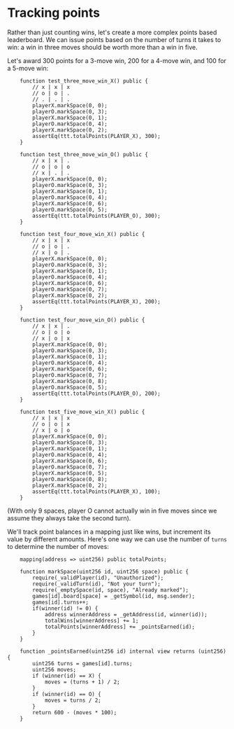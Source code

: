 # Tracking points

Rather than just counting wins, let's create a more complex points based leaderboard. We can issue points based on the number of turns it takes to win: a win in three moves should be worth more than a win in five.

Let's award 300 points for a 3-move win, 200 for a 4-move win, and 100 for a 5-move win:

```solidity
    function test_three_move_win_X() public {
        // x | x | x
        // o | o | .
        // . | . | .
        playerX.markSpace(0, 0);
        playerO.markSpace(0, 3);
        playerX.markSpace(0, 1);
        playerO.markSpace(0, 4);
        playerX.markSpace(0, 2);
        assertEq(ttt.totalPoints(PLAYER_X), 300);
    }

    function test_three_move_win_O() public {
        // x | x | .
        // o | o | o
        // x | . | .
        playerX.markSpace(0, 0);
        playerO.markSpace(0, 3);
        playerX.markSpace(0, 1);
        playerO.markSpace(0, 4);
        playerX.markSpace(0, 6);
        playerO.markSpace(0, 5);
        assertEq(ttt.totalPoints(PLAYER_O), 300);
    }

    function test_four_move_win_X() public {
        // x | x | x
        // o | o | .
        // x | o | .
        playerX.markSpace(0, 0);
        playerO.markSpace(0, 3);
        playerX.markSpace(0, 1);
        playerO.markSpace(0, 4);
        playerX.markSpace(0, 6);
        playerO.markSpace(0, 7);
        playerX.markSpace(0, 2);
        assertEq(ttt.totalPoints(PLAYER_X), 200);
    }

    function test_four_move_win_O() public {
        // x | x | .
        // o | o | o
        // x | o | x
        playerX.markSpace(0, 0);
        playerO.markSpace(0, 3);
        playerX.markSpace(0, 1);
        playerO.markSpace(0, 4);
        playerX.markSpace(0, 6);
        playerO.markSpace(0, 7);
        playerX.markSpace(0, 8);
        playerO.markSpace(0, 5);
        assertEq(ttt.totalPoints(PLAYER_O), 200);
    }

    function test_five_move_win_X() public {
        // x | x | x
        // o | o | x
        // x | o | o
        playerX.markSpace(0, 0);
        playerO.markSpace(0, 3);
        playerX.markSpace(0, 1);
        playerO.markSpace(0, 4);
        playerX.markSpace(0, 6);
        playerO.markSpace(0, 7);
        playerX.markSpace(0, 5);
        playerO.markSpace(0, 8);
        playerX.markSpace(0, 2);
        assertEq(ttt.totalPoints(PLAYER_X), 100);
    }
```

(With only 9 spaces, player O cannot actually win in five moves since we assume they always take the second turn).

We'll track point balances in a mapping just like wins, but increment its value by different amounts. Here's one way we can use the number of `turns` to determine the number of moves:

```solidity
    mapping(address => uint256) public totalPoints;

    function markSpace(uint256 id, uint256 space) public {
        require(_validPlayer(id), "Unauthorized");
        require(_validTurn(id), "Not your turn");
        require(_emptySpace(id, space), "Already marked");
        games[id].board[space] = _getSymbol(id, msg.sender);
        games[id].turns++;
        if(winner(id) != 0) {
            address winnerAddress = _getAddress(id, winner(id));
            totalWins[winnerAddress] += 1;
            totalPoints[winnerAddress] += _pointsEarned(id);
        }
    }

    function _pointsEarned(uint256 id) internal view returns (uint256) {
        uint256 turns = games[id].turns;
        uint256 moves;
        if (winner(id) == X) {
            moves = (turns + 1) / 2;
        }
        if (winner(id) == O) {
            moves = turns / 2;
        }
        return 600 - (moves * 100);
    }
```
